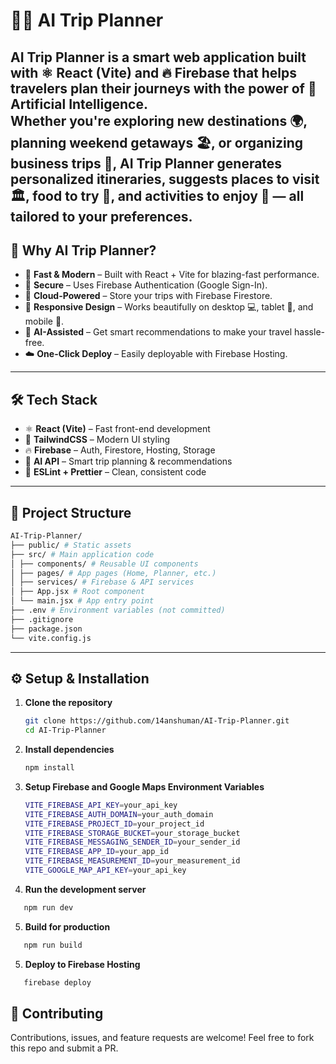 # 🧳✨ AI Trip Planner

AI Trip Planner is a smart web application built with **⚛️ React (Vite)** and **🔥 Firebase** that helps travelers plan their journeys with the power of **🤖 Artificial Intelligence**.  
Whether you're exploring new destinations 🌍, planning weekend getaways 🏖️, or organizing business trips 🏢, AI Trip Planner generates **personalized itineraries**, suggests **places to visit 🏛️, food to try 🍜, and activities to enjoy 🎉** — all tailored to your preferences.  
---
## 🌟 Why AI Trip Planner?
- 🚀 **Fast & Modern** – Built with React + Vite for blazing-fast performance.  
- 🔐 **Secure** – Uses Firebase Authentication (Google Sign-In).  
- 📂 **Cloud-Powered** – Store your trips with Firebase Firestore.  
- 📱 **Responsive Design** – Works beautifully on desktop 💻, tablet 📱, and mobile 📲.  
- 🤝 **AI-Assisted** – Get smart recommendations to make your travel hassle-free.  
- ☁️ **One-Click Deploy** – Easily deployable with Firebase Hosting.  

---

## 🛠️ Tech Stack
- ⚛️ **React (Vite)** – Fast front-end development  
- 🎨 **TailwindCSS** – Modern UI styling  
- 🔥 **Firebase** – Auth, Firestore, Hosting, Storage  
- 🤖 **AI API** – Smart trip planning & recommendations  
- 🧹 **ESLint + Prettier** – Clean, consistent code  

---

## 📂 Project Structure
```bash
AI-Trip-Planner/
├── public/ # Static assets
├── src/ # Main application code
│ ├── components/ # Reusable UI components
│ ├── pages/ # App pages (Home, Planner, etc.)
│ ├── services/ # Firebase & API services
│ ├── App.jsx # Root component
│ └── main.jsx # App entry point
├── .env # Environment variables (not committed)
├── .gitignore
├── package.json
└── vite.config.js
```
---

## ⚙️ Setup & Installation

1. **Clone the repository**
   ```bash
   git clone https://github.com/14anshuman/AI-Trip-Planner.git
   cd AI-Trip-Planner
   ```
2. **Install dependencies**
   ```bash
   npm install
   ```
3. **Setup Firebase and Google Maps Environment Variables**
   ```bash
   VITE_FIREBASE_API_KEY=your_api_key
   VITE_FIREBASE_AUTH_DOMAIN=your_auth_domain
   VITE_FIREBASE_PROJECT_ID=your_project_id
   VITE_FIREBASE_STORAGE_BUCKET=your_storage_bucket
   VITE_FIREBASE_MESSAGING_SENDER_ID=your_sender_id
   VITE_FIREBASE_APP_ID=your_app_id
   VITE_FIREBASE_MEASUREMENT_ID=your_measurement_id
   VITE_GOOGLE_MAP_API_KEY=your_api_key
   ```
5. **Run the development server**
  ```bash
     npm run dev
  ```
5. **Build for production**
  ```bash
     npm run build
  ```
5. **Deploy to Firebase Hosting**
  ```bash
     firebase deploy
  ```

## 🤝 Contributing
  Contributions, issues, and feature requests are welcome!
  Feel free to fork this repo and submit a PR.
